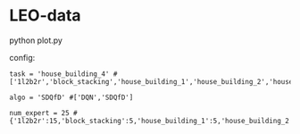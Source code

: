 # LEO-data

python plot.py

config:

	task = 'house_building_4' # ['1l2b2r','block_stacking','house_building_1','house_building_2','house_building_4']
	
	algo = 'SDQfD' #['DQN','SDQfD']
	
	num_expert = 25 #{'1l2b2r':15,'block_stacking':5,'house_building_1':5,'house_building_2':5,'house_building_4':25}
